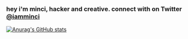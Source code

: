 ### hey i'm minci, hacker and creative. connect with on Twitter [@iamminci](https://twitter.com/iamminci)

[![Anurag's GitHub stats](https://github-readme-stats.vercel.app/api?username=iamminci)](https://github.com/anuraghazra/github-readme-stats)

<!--
**iamminci/iamminci** is a ✨ _special_ ✨ repository because its `README.md` (this file) appears on your GitHub profile.

Here are some ideas to get you started:

- 🔭 I’m currently working on ...
- 🌱 I’m currently learning ...
- 👯 I’m looking to collaborate on ...
- 🤔 I’m looking for help with ...
- 💬 Ask me about ...
- 📫 How to reach me: ...
- 😄 Pronouns: ...
- ⚡ Fun fact: ...
-->

